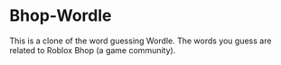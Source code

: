 # Bhop-Wordle
This is a clone of the word guessing Wordle. The words you guess are related to Roblox Bhop (a game community).
